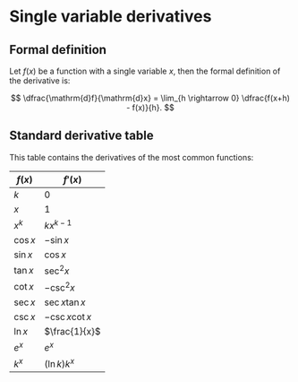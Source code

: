 # Single variable derivatives

## Formal definition

Let $f(x)$ be a function with a single variable $x$, then the formal definition of the derivative is:

$$
\dfrac{\mathrm{d}f}{\mathrm{d}x} = \lim_{h \rightarrow 0} \dfrac{f(x+h) - f(x)}{h}.
$$

## Standard derivative table

This table contains the derivatives of the most common functions:

|$f(x)$|$f'(x)$|
|--|--|
|$k$|$0$|
|$x$|$1$|
|$x^k$|$kx^{k-1}$|
|$\cos x$|$-\sin x$|
|$\sin x$|$\cos x$|
|$\tan x$|$\sec^2 x$
|$\cot x$|$-\csc^2 x$|
|$\sec x$|$\sec x \tan x$|
|$\csc x$|$-\csc x \cot x$|
|$\ln x$|$\frac{1}{x}$|
|$e^x$|$e^x$|
|$k^x$|$(\ln k)k^x$|
